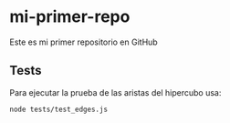 # mi-primer-repo
Este es mi primer repositorio en GitHub

## Tests
Para ejecutar la prueba de las aristas del hipercubo usa:

```bash
node tests/test_edges.js
```
